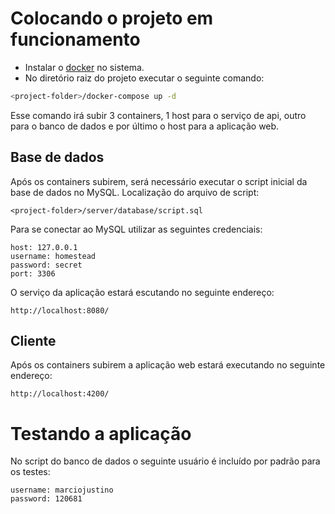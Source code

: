 # Colocando o projeto em funcionamento
* Instalar o [docker](https://store.docker.com/search?type=edition&offering=community) no sistema.
* No diretório raiz do projeto executar o seguinte comando:
```bash
<project-folder>/docker-compose up -d
```
Esse comando irá subir 3 containers, 1 host para o serviço de api, outro para o banco de dados e por último o host para a aplicação web.

## Base de dados
Após os containers subirem, será necessário executar o script inicial da base de dados no MySQL.
Localização do arquivo de script:
```
<project-folder>/server/database/script.sql
```

Para se conectar ao MySQL utilizar as seguintes credenciais:
```
host: 127.0.0.1
username: homestead
password: secret
port: 3306
```

O serviço da aplicação estará escutando no seguinte endereço:
```
http://localhost:8080/
```

## Cliente
Após os containers subirem a aplicação web estará executando no seguinte endereço:
```
http://localhost:4200/
```

# Testando a aplicação
No script do banco de dados o seguinte usuário é incluído por padrão para os testes:
```
username: marciojustino
password: 120681
```